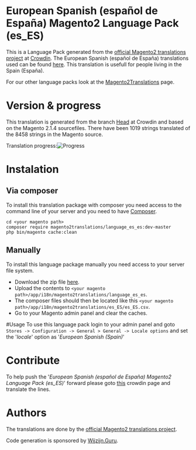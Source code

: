 # European Spanish (español de España) Magento2 Language Pack (es_ES)
This is a Language Pack generated from the [official Magento2 translations project](https://crowdin.com/project/magento-2) at [Crowdin](https://crowdin.com).
The European Spanish (español de España) translations used can be found [here](https://crowdin.com/project/magento-2/es-ES).
This translation is usefull for people living in the Spain (España).

For our other language packs look at the [Magento2Translations](http://magento2translations.github.io/) page.

# Version & progress
This translation is generated from the branch [Head](https://crowdin.com/project/magento-2/es-ES#/Head) at Crowdin and based on the Magento 2.1.4 sourcefiles.
There have been  1019 strings translated of the 8458 strings in the Magento source.

Translation progress:![Progress](http://progressed.io/bar/12)

# Instalation
## Via composer
To install this translation package with composer you need access to the command line of your server and you need to have [Composer](https://getcomposer.org).
```
cd <your magento path>
composer require magento2translations/language_es_es:dev-master
php bin/magento cache:clean
```
## Manually
To install this language package manually you need access to your server file system.
* Download the zip file [here](https://github.com/Magento2Translations/language_es_es/archive/master.zip).
* Upload the contents to `<your magento path>/app/i18n/magento2translations/language_es_es`.
* The composer files should then be located like this `<your magento path>/app/i18n/magento2translations/es_ES/es_ES.csv`.
* Go to your Magento admin panel and clear the caches.

#Usage
To use this language pack login to your admin panel and goto `Stores -> Configuration -> General > General -> Locale options` and set the '*locale*' option as '*European Spanish (Spain)*'

# Contribute
To help push the '*European Spanish (español de España) Magento2 Language Pack (es_ES)*' forward please goto [this](https://crowdin.com/project/magento-2/es-ES) crowdin page and translate the lines.

# Authors
The translations are done by the [official Magento2 translations project](https://crowdin.com/project/magento-2).

Code generation is sponsored by [Wijzijn.Guru](http://www.wijzijn.guru/).